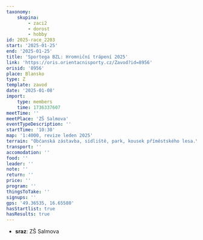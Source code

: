 ```yaml
---
taxonomy:
    skupina:
        - zaci2
        - dorost
        - hobby
id: 2025-race_2203
start: '2025-01-25'
end: '2025-01-25'
title: 'Sportega BZL: Hromniční trápení 2025'
link: 'https://oris.orientacnisporty.cz/Zavod?id=8956'
orisid: '8956'
place: Blansko
type: Z
template: zavod
date: '2025-01-08'
import:
    type: members
    time: 1736337607
meetTime: ''
meetPlace: 'ZŠ Salmova'
eventTypeDescription: ''
startTime: '10:30'
map: '1:4000, revize leden 2025'
terrain: "Občanská zástavba, sídliště, park, kousek příměstského lesa.\r\nObutí dle rady stavitele tratí, může to klouzat.\r\nPřebíhání frekventovaných komunikací pouze ve vyznačených\r\nmístech (přechodech), bude kontrolováno pořadateli.\r\nDbejte zvýšené opatrnosti."
transport: ''
accomodation: ''
food: ''
leader: ''
note: ''
return: ''
price: ''
program: ''
thingsToTake: ''
signups: ''
gps: '49.36535, 16.65580'
hasStartlist: true
hasResults: true
---
```


* **sraz**: ZŠ Salmova
